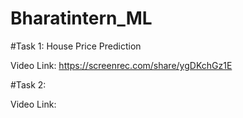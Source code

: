 # Bharatintern_ML

#Task 1: House Price Prediction

Video Link:  https://screenrec.com/share/ygDKchGz1E

#Task 2: 

Video Link: 
